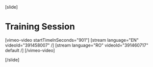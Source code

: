 [slide]
# Training Session

[vimeo-video startTimeInSeconds="901"]
[stream language="EN" videoId="391458007"  /]
[stream language="RO" videoId="391460717" default /]
[/vimeo-video]

[/slide]
